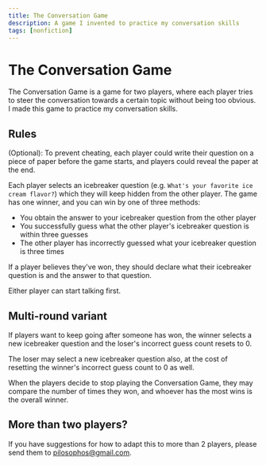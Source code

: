 ```yaml
---
title: The Conversation Game
description: A game I invented to practice my conversation skills
tags: [nonfiction]
---
```

# The Conversation Game

The Conversation Game is a game for two players, where each player tries to steer the conversation towards a certain topic without being too obvious. I made this game to practice my conversation skills.

## Rules

<aside class="marginal-note text-base muted not-prose"><p>(Optional): To prevent cheating, each player could write their question on a piece of paper before the game starts, and players could reveal the paper at the end.</p></aside>

Each player selects an icebreaker question (e.g. `What's your favorite ice cream flavor?`) which they will keep hidden from the other player. The game has one winner, and you can win by one of three methods:
* You obtain the answer to your icebreaker question from the other player
* You successfully guess what the other player's icebreaker question is within three guesses
* The other player has incorrectly guessed what your icebreaker question is three times

If a player believes they've won, they should declare what their icebreaker question is and the answer to that question.

Either player can start talking first.

## Multi-round variant

If players want to keep going after someone has won, the winner selects a new icebreaker question and the loser's incorrect guess count resets to 0.

The loser may select a new icebreaker question also, at the cost of resetting the winner's incorrect guess count to 0 as well.

When the players decide to stop playing the Conversation Game, they may compare the number of times they won, and whoever has the most wins is the overall winner.

## More than two players?

If you have suggestions for how to adapt this to more than 2 players, please send them to [pilosophos@gmail.com](mailto:pilosophos@gmail.com).